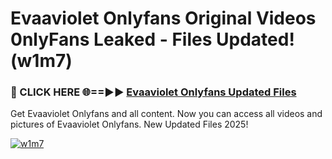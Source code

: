 # Evaaviolet Onlyfans Original Videos 0nlyFans Leaked - Files Updated! (w1m7)

<h3>🔴 CLICK HERE 🌐==►► <a href="https://tinyurl.com/ehrbuxhb" rel="nofollow">Evaaviolet Onlyfans Updated Files</a></h3>

Get Evaaviolet Onlyfans and all content. Now you can access all videos and pictures of Evaaviolet Onlyfans. New Updated Files 2025!

[![w1m7](https://i.imgur.com/lVYEuWS.gif)](https://tinyurl.com/ehrbuxhb)
